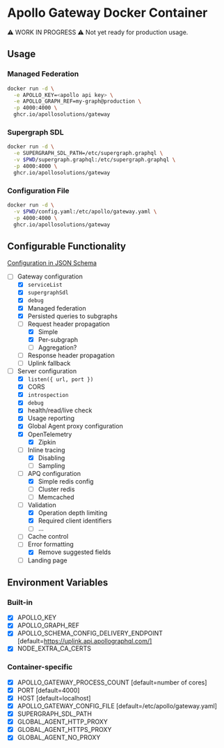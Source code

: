 # Apollo Gateway Docker Container

⚠️ WORK IN PROGRESS ⚠️ Not yet ready for production usage.

## Usage

### Managed Federation

```sh
docker run -d \
  -e APOLLO_KEY=<apollo api key> \
  -e APOLLO_GRAPH_REF=my-graph@production \
  -p 4000:4000 \
  ghcr.io/apollosolutions/gateway
```

### Supergraph SDL

```sh
docker run -d \
  -e SUPERGRAPH_SDL_PATH=/etc/supergraph.graphql \
  -v $PWD/supergraph.graphql:/etc/supergraph.graphql \
  -p 4000:4000 \
  ghcr.io/apollosolutions/gateway
```

### Configuration File

```sh
docker run -d \
  -v $PWD/config.yaml:/etc/apollo/gateway.yaml \
  -p 4000:4000 \
  ghcr.io/apollosolutions/gateway
```

## Configurable Functionality

[Configuration in JSON Schema](https://github.com/apollosolutions/gateway-container/blob/main/src/config.schema.json)

- [ ] Gateway configuration
  - [x] `serviceList`
  - [x] `supergraphSdl`
  - [x] `debug`
  - [x] Managed federation
  - [x] Persisted queries to subgraphs
  - [ ] Request header propagation
    - [x] Simple
    - [x] Per-subgraph
    - [ ] Aggregation?
  - [ ] Response header propagation
  - [ ] Uplink fallback
- [ ] Server configuration
  - [x] `listen({ url, port })`
  - [x] CORS
  - [x] `introspection`
  - [x] `debug`
  - [x] health/read/live check
  - [x] Usage reporting
  - [x] Global Agent proxy configuration
  - [x] OpenTelemetry
    - [x] Zipkin
  - [ ] Inline tracing
    - [x] Disabling
    - [ ] Sampling
  - [ ] APQ configuration
    - [x] Simple redis config
    - [ ] Cluster redis
    - [ ] Memcached
  - [ ] Validation
    - [x] Operation depth limiting
    - [x] Required client identifiers
    - [ ] ...
  - [ ] Cache control
  - [ ] Error formatting
    - [x] Remove suggested fields
  - [ ] Landing page

## Environment Variables

### Built-in

- [x] APOLLO_KEY
- [x] APOLLO_GRAPH_REF
- [x] APOLLO_SCHEMA_CONFIG_DELIVERY_ENDPOINT [default=https://uplink.api.apollographql.com/]
- [x] NODE_EXTRA_CA_CERTS

### Container-specific

- [x] APOLLO_GATEWAY_PROCESS_COUNT [default=number of cores]
- [x] PORT [default=4000]
- [x] HOST [default=localhost]
- [x] APOLLO_GATEWAY_CONFIG_FILE [default=/etc/apollo/gateway.yaml]
- [x] SUPERGRAPH_SDL_PATH
- [x] GLOBAL_AGENT_HTTP_PROXY
- [x] GLOBAL_AGENT_HTTPS_PROXY
- [x] GLOBAL_AGENT_NO_PROXY
